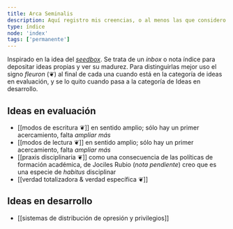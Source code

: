 ```yaml
---
title: Arca Seminalis
description: Aquí registro mis creencias, o al menos las que considero más firmes, para entender mejor cómo el nuevo conocimiento que adquiero se integra o entra en conflicto con mi conocimiento anterior
type: índice
node: 'index'
tags: ['permanente']
---
```


Inspirado en la idea del [*seedbox*](https://forum.obsidian.md/t/what-a-seedbox-is-and-why-it-has-been-valuable-to-me/4344). Se trata de un *inbox* o nota índice para depositar ideas propias y ver su madurez. Para distinguirlas mejor uso el signo *fleuron* (❦) al final de cada una cuando está en la categoría de ideas en evaluación, y se lo quito cuando pasa a la categoría de Ideas en desarrollo.

## Ideas en evaluación

- [[modos de escritura ❦]] en sentido amplio; sólo hay un primer acercamiento, falta *ampliar más*
- [[modos de lectura ❦]] en sentido amplio; sólo hay un primer acercamiento, falta *ampliar más*
- [[praxis disciplinaria ❦]] como una consecuencia de las políticas de formación académica, de Jociles Rubio (*nota pendiente*) creo que es una especie de *habitus* disciplinar
- [[verdad totalizadora & verdad específica ❦]]

## Ideas en desarrollo
- [[sistemas de distribución de opresión y privilegios]] 